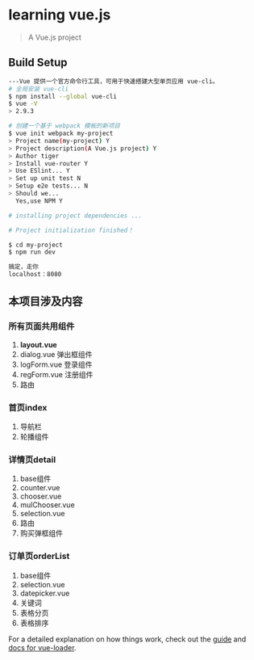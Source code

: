 # learning vue.js

> A Vue.js project

## Build Setup

``` bash
---Vue 提供一个官方命令行工具，可用于快速搭建大型单页应用 vue-cli。
# 全局安装 vue-cli
$ npm install --global vue-cli
$ vue -V
> 2.9.3

# 创建一个基于 webpack 模板的新项目
$ vue init webpack my-project
> Project name(my-project) Y
> Project description(A Vue.js project) Y
> Author tiger
> Install vue-router Y
> Use ESlint... Y
> Set up unit test N
> Setup e2e tests... N
> Should we... 
  Yes,use NPM Y

# installing project dependencies ...

# Project initialization finished！

$ cd my-project
$ npm run dev

搞定，走你
localhost：8080
```

## 本项目涉及内容
### 所有页面共用组件
1. **layout.vue**
  1. dialog.vue 弹出框组件
  2. logForm.vue 登录组件
  3. regForm.vue 注册组件
  4. 路由
### 首页index
1. 导航栏
1. 轮播组件
### 详情页detail
1. base组件
  1. counter.vue
  2. chooser.vue
  3. mulChooser.vue
  4. selection.vue
2. 路由
3. 购买弹框组件
### 订单页orderList
1. base组件
  1. selection.vue
  2. datepicker.vue
2. 关键词
3. 表格分页
4. 表格排序


For a detailed explanation on how things work, check out the [guide](http://vuejs-templates.github.io/webpack/) and [docs for vue-loader](http://vuejs.github.io/vue-loader).
